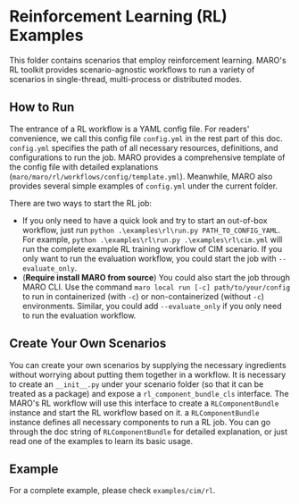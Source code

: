 # Reinforcement Learning (RL) Examples

This folder contains scenarios that employ reinforcement learning. MARO's RL toolkit provides scenario-agnostic workflows to run a variety of scenarios in single-thread, multi-process or distributed modes.

## How to Run

The entrance of a RL workflow is a YAML config file. For readers' convenience, we call this config file `config.yml` in the rest part of this doc. `config.yml` specifies the path of all necessary resources, definitions, and configurations to run the job. MARO provides a comprehensive template of the config file with detailed explanations (`maro/maro/rl/workflows/config/template.yml`). Meanwhile, MARO also provides several simple examples of `config.yml` under the current folder.

There are two ways to start the RL job:
- If you only need to have a quick look and try to start an out-of-box workflow, just run `python .\examples\rl\run.py PATH_TO_CONFIG_YAML`. For example, `python .\examples\rl\run.py .\examples\rl\cim.yml` will run the complete example RL training workflow of CIM scenario. If you only want to run the evaluation workflow, you could start the job with `--evaluate_only`.
- (**Require install MARO from source**) You could also start the job through MARO CLI. Use the command `maro local run [-c] path/to/your/config` to run in containerized (with `-c`) or non-containerized (without `-c`) environments. Similar, you could add `--evaluate_only` if you only need to run the evaluation workflow.

## Create Your Own Scenarios

You can create your own scenarios by supplying the necessary ingredients without worrying about putting them together in a workflow. It is necessary to create an ``__init__.py`` under your scenario folder (so that it can be treated as a package) and expose a `rl_component_bundle_cls` interface. The MARO's RL workflow will use this interface to create a `RLComponentBundle` instance and start the RL workflow based on it. a `RLComponentBundle` instance defines all necessary components to run a RL job. You can go through the doc string of `RLComponentBundle` for detailed explanation, or just read one of the examples to learn its basic usage.

## Example

For a complete example, please check `examples/cim/rl`.
